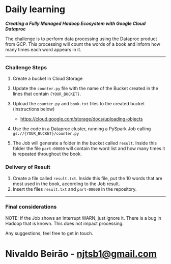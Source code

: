 # Daily learning

__*Creating a Fully Managed Hadoop Ecosystem with Google Cloud Dataproc*__

The challenge is to perform data processing using the Dataproc product from GCP. This processing will count the words of a book and inform how many times each word appears in it.

---

### Challenge Steps

1. Create a bucket in Cloud Storage
1. Update the ```counter.py``` file with the name of the Bucket created in the lines that contain ```{YOUR_BUCKET}```.
1. Upload the ```counter.py``` and ```book.txt``` files to the created bucket (instructions below)
    - https://cloud.google.com/storage/docs/uploading-objects

1. Use the code in a Dataproc cluster, running a PySpark Job calling ```gs://{YOUR_BUCKET}/counter.py```
1. The Job will generate a folder in the bucket called ```result```. Inside this folder the file ```part-00000``` will contain the word list and how many times it is repeated throughout the book.

### Delivery of Result

1. Create a file called ```result.txt```. Inside this file, put the 10 words that are most used in the book, according to the Job result.
2. Insert the files ```result.txt``` and ```part-00000``` in the repository.

---

### Final considerations

NOTE: If the Job shows an Interrupt WARN, just ignore it. There is a bug in Hadoop that is known. This does not impact processing.

Any suggestions, feel free to get in touch.

# Nivaldo Beirão - njtsb1@gmail.com
